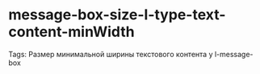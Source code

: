 # message-box-size-l-type-text-content-minWidth

Tags: Размер минимальной ширины текстового контента у l-message-box